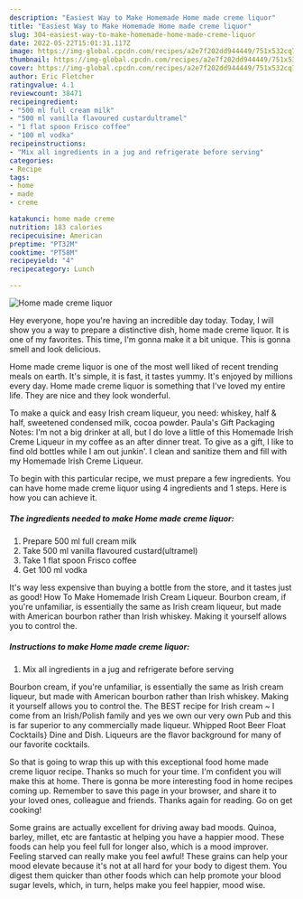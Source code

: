 ```yaml
---
description: "Easiest Way to Make Homemade Home made creme liquor"
title: "Easiest Way to Make Homemade Home made creme liquor"
slug: 304-easiest-way-to-make-homemade-home-made-creme-liquor
date: 2022-05-22T15:01:31.117Z
image: https://img-global.cpcdn.com/recipes/a2e7f202dd944449/751x532cq70/home-made-creme-liquor-recipe-main-photo.jpg
thumbnail: https://img-global.cpcdn.com/recipes/a2e7f202dd944449/751x532cq70/home-made-creme-liquor-recipe-main-photo.jpg
cover: https://img-global.cpcdn.com/recipes/a2e7f202dd944449/751x532cq70/home-made-creme-liquor-recipe-main-photo.jpg
author: Eric Fletcher
ratingvalue: 4.1
reviewcount: 38471
recipeingredient:
- "500 ml full cream milk"
- "500 ml vanilla flavoured custardultramel"
- "1 flat spoon Frisco coffee"
- "100 ml vodka"
recipeinstructions:
- "Mix all ingredients in a jug and refrigerate before serving"
categories:
- Recipe
tags:
- home
- made
- creme

katakunci: home made creme 
nutrition: 183 calories
recipecuisine: American
preptime: "PT32M"
cooktime: "PT58M"
recipeyield: "4"
recipecategory: Lunch

---
```



![Home made creme liquor](https://img-global.cpcdn.com/recipes/a2e7f202dd944449/751x532cq70/home-made-creme-liquor-recipe-main-photo.jpg)

Hey everyone, hope you're having an incredible day today. Today, I will show you a way to prepare a distinctive dish, home made creme liquor. It is one of my favorites. This time, I'm gonna make it a bit unique. This is gonna smell and look delicious.

Home made creme liquor is one of the most well liked of recent trending meals on earth. It's simple, it is fast, it tastes yummy. It's enjoyed by millions every day. Home made creme liquor is something that I've loved my entire life. They are nice and they look wonderful.

To make a quick and easy Irish cream liqueur, you need: whiskey, half &amp; half, sweetened condensed milk, cocoa powder. Paula&#39;s Gift Packaging Notes: I&#39;m not a big drinker at all, but I do love a little of this Homemade Irish Creme Liqueur in my coffee as an after dinner treat. To give as a gift, I like to find old bottles while I am out junkin&#39;. I clean and sanitize them and fill with my Homemade Irish Creme Liqueur.


To begin with this particular recipe, we must prepare a few ingredients. You can have home made creme liquor using 4 ingredients and 1 steps. Here is how you can achieve it.

<!--inarticleads1-->

##### The ingredients needed to make Home made creme liquor:

1. Prepare 500 ml full cream milk
1. Take 500 ml vanilla flavoured custard(ultramel)
1. Take 1 flat spoon Frisco coffee
1. Get 100 ml vodka


It&#39;s way less expensive than buying a bottle from the store, and it tastes just as good! How To Make Homemade Irish Cream Liqueur. Bourbon cream, if you&#39;re unfamiliar, is essentially the same as Irish cream liqueur, but made with American bourbon rather than Irish whiskey. Making it yourself allows you to control the. 

<!--inarticleads2-->

##### Instructions to make Home made creme liquor:

1. Mix all ingredients in a jug and refrigerate before serving


Bourbon cream, if you&#39;re unfamiliar, is essentially the same as Irish cream liqueur, but made with American bourbon rather than Irish whiskey. Making it yourself allows you to control the. The BEST recipe for Irish cream ~ I come from an Irish/Polish family and yes we own our very own Pub and this is far superior to any commercially made liqueur. Whipped Root Beer Float Cocktails} Dine and Dish. Liqueurs are the flavor background for many of our favorite cocktails. 

So that is going to wrap this up with this exceptional food home made creme liquor recipe. Thanks so much for your time. I'm confident you will make this at home. There is gonna be more interesting food in home recipes coming up. Remember to save this page in your browser, and share it to your loved ones, colleague and friends. Thanks again for reading. Go on get cooking!

Some grains are actually excellent for driving away bad moods. Quinoa, barley, millet, etc are fantastic at helping you have a happier mood. These foods can help you feel full for longer also, which is a mood improver. Feeling starved can really make you feel awful! These grains can help your mood elevate because it's not at all hard for your body to digest them. You digest them quicker than other foods which can help promote your blood sugar levels, which, in turn, helps make you feel happier, mood wise.
